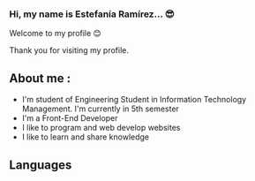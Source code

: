### Hi, my name is Estefanía Ramírez... 😎
Welcome to my profile 😊

Thank you for visiting my profile.

## About me :

* I'm student of Engineering Student in Information Technology Management. I'm currently in 5th semester 
* I'm a Front-End Developer
* I like to program and web develop websites
* I like to learn and share knowledge

## Languages
